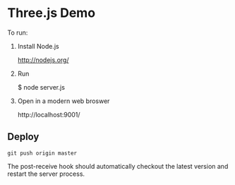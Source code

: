 # Three.js Demo

To run:

1. Install Node.js

    http://nodejs.org/

2. Run

    $ node server.js

3. Open in a modern web broswer

    http://localhost:9001/


## Deploy

	git push origin master

The post-receive hook should automatically checkout the latest version and restart the server process.

